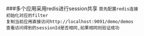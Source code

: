 ###多个应用采用redis进行session共享
`首先配置redis连接`  
`初始化对应的filter`  
`复制当前应用直接访问http://localhost:9091/demo/demos`  
`查看访问得到的sessionId是否相同,如果相同则验证成功`  
